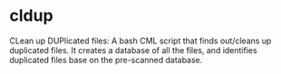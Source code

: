 # cldup
CLean up DUPlicated files: A bash CML script that finds out/cleans up duplicated files. It creates a database of all the files, and identifies duplicated files base on the pre-scanned database.
